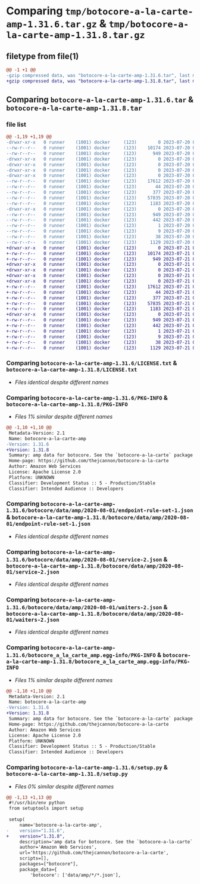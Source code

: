 # Comparing `tmp/botocore-a-la-carte-amp-1.31.6.tar.gz` & `tmp/botocore-a-la-carte-amp-1.31.8.tar.gz`

## filetype from file(1)

```diff
@@ -1 +1 @@
-gzip compressed data, was "botocore-a-la-carte-amp-1.31.6.tar", last modified: Thu Jul 20 01:20:03 2023, max compression
+gzip compressed data, was "botocore-a-la-carte-amp-1.31.8.tar", last modified: Fri Jul 21 01:21:11 2023, max compression
```

## Comparing `botocore-a-la-carte-amp-1.31.6.tar` & `botocore-a-la-carte-amp-1.31.8.tar`

### file list

```diff
@@ -1,19 +1,19 @@
-drwxr-xr-x   0 runner    (1001) docker     (123)        0 2023-07-20 01:20:03.342545 botocore-a-la-carte-amp-1.31.6/
--rw-r--r--   0 runner    (1001) docker     (123)    10174 2023-07-20 01:20:03.000000 botocore-a-la-carte-amp-1.31.6/LICENSE.txt
--rw-r--r--   0 runner    (1001) docker     (123)      949 2023-07-20 01:20:03.342545 botocore-a-la-carte-amp-1.31.6/PKG-INFO
-drwxr-xr-x   0 runner    (1001) docker     (123)        0 2023-07-20 01:20:03.338545 botocore-a-la-carte-amp-1.31.6/botocore/
-drwxr-xr-x   0 runner    (1001) docker     (123)        0 2023-07-20 01:20:03.338545 botocore-a-la-carte-amp-1.31.6/botocore/data/
-drwxr-xr-x   0 runner    (1001) docker     (123)        0 2023-07-20 01:20:03.338545 botocore-a-la-carte-amp-1.31.6/botocore/data/amp/
-drwxr-xr-x   0 runner    (1001) docker     (123)        0 2023-07-20 01:20:03.338545 botocore-a-la-carte-amp-1.31.6/botocore/data/amp/2020-08-01/
--rw-r--r--   0 runner    (1001) docker     (123)    17612 2023-07-20 01:19:55.000000 botocore-a-la-carte-amp-1.31.6/botocore/data/amp/2020-08-01/endpoint-rule-set-1.json
--rw-r--r--   0 runner    (1001) docker     (123)       44 2023-07-20 01:19:55.000000 botocore-a-la-carte-amp-1.31.6/botocore/data/amp/2020-08-01/examples-1.json
--rw-r--r--   0 runner    (1001) docker     (123)      377 2023-07-20 01:19:55.000000 botocore-a-la-carte-amp-1.31.6/botocore/data/amp/2020-08-01/paginators-1.json
--rw-r--r--   0 runner    (1001) docker     (123)    57835 2023-07-20 01:19:55.000000 botocore-a-la-carte-amp-1.31.6/botocore/data/amp/2020-08-01/service-2.json
--rw-r--r--   0 runner    (1001) docker     (123)     1183 2023-07-20 01:19:55.000000 botocore-a-la-carte-amp-1.31.6/botocore/data/amp/2020-08-01/waiters-2.json
-drwxr-xr-x   0 runner    (1001) docker     (123)        0 2023-07-20 01:20:03.342545 botocore-a-la-carte-amp-1.31.6/botocore_a_la_carte_amp.egg-info/
--rw-r--r--   0 runner    (1001) docker     (123)      949 2023-07-20 01:20:03.000000 botocore-a-la-carte-amp-1.31.6/botocore_a_la_carte_amp.egg-info/PKG-INFO
--rw-r--r--   0 runner    (1001) docker     (123)      442 2023-07-20 01:20:03.000000 botocore-a-la-carte-amp-1.31.6/botocore_a_la_carte_amp.egg-info/SOURCES.txt
--rw-r--r--   0 runner    (1001) docker     (123)        1 2023-07-20 01:20:03.000000 botocore-a-la-carte-amp-1.31.6/botocore_a_la_carte_amp.egg-info/dependency_links.txt
--rw-r--r--   0 runner    (1001) docker     (123)        9 2023-07-20 01:20:03.000000 botocore-a-la-carte-amp-1.31.6/botocore_a_la_carte_amp.egg-info/top_level.txt
--rw-r--r--   0 runner    (1001) docker     (123)       38 2023-07-20 01:20:03.342545 botocore-a-la-carte-amp-1.31.6/setup.cfg
--rw-r--r--   0 runner    (1001) docker     (123)     1129 2023-07-20 01:20:03.000000 botocore-a-la-carte-amp-1.31.6/setup.py
+drwxr-xr-x   0 runner    (1001) docker     (123)        0 2023-07-21 01:21:11.602750 botocore-a-la-carte-amp-1.31.8/
+-rw-r--r--   0 runner    (1001) docker     (123)    10174 2023-07-21 01:21:11.000000 botocore-a-la-carte-amp-1.31.8/LICENSE.txt
+-rw-r--r--   0 runner    (1001) docker     (123)      949 2023-07-21 01:21:11.602750 botocore-a-la-carte-amp-1.31.8/PKG-INFO
+drwxr-xr-x   0 runner    (1001) docker     (123)        0 2023-07-21 01:21:11.602750 botocore-a-la-carte-amp-1.31.8/botocore/
+drwxr-xr-x   0 runner    (1001) docker     (123)        0 2023-07-21 01:21:11.602750 botocore-a-la-carte-amp-1.31.8/botocore/data/
+drwxr-xr-x   0 runner    (1001) docker     (123)        0 2023-07-21 01:21:11.602750 botocore-a-la-carte-amp-1.31.8/botocore/data/amp/
+drwxr-xr-x   0 runner    (1001) docker     (123)        0 2023-07-21 01:21:11.602750 botocore-a-la-carte-amp-1.31.8/botocore/data/amp/2020-08-01/
+-rw-r--r--   0 runner    (1001) docker     (123)    17612 2023-07-21 01:21:06.000000 botocore-a-la-carte-amp-1.31.8/botocore/data/amp/2020-08-01/endpoint-rule-set-1.json
+-rw-r--r--   0 runner    (1001) docker     (123)       44 2023-07-21 01:21:06.000000 botocore-a-la-carte-amp-1.31.8/botocore/data/amp/2020-08-01/examples-1.json
+-rw-r--r--   0 runner    (1001) docker     (123)      377 2023-07-21 01:21:06.000000 botocore-a-la-carte-amp-1.31.8/botocore/data/amp/2020-08-01/paginators-1.json
+-rw-r--r--   0 runner    (1001) docker     (123)    57835 2023-07-21 01:21:06.000000 botocore-a-la-carte-amp-1.31.8/botocore/data/amp/2020-08-01/service-2.json
+-rw-r--r--   0 runner    (1001) docker     (123)     1183 2023-07-21 01:21:06.000000 botocore-a-la-carte-amp-1.31.8/botocore/data/amp/2020-08-01/waiters-2.json
+drwxr-xr-x   0 runner    (1001) docker     (123)        0 2023-07-21 01:21:11.602750 botocore-a-la-carte-amp-1.31.8/botocore_a_la_carte_amp.egg-info/
+-rw-r--r--   0 runner    (1001) docker     (123)      949 2023-07-21 01:21:11.000000 botocore-a-la-carte-amp-1.31.8/botocore_a_la_carte_amp.egg-info/PKG-INFO
+-rw-r--r--   0 runner    (1001) docker     (123)      442 2023-07-21 01:21:11.000000 botocore-a-la-carte-amp-1.31.8/botocore_a_la_carte_amp.egg-info/SOURCES.txt
+-rw-r--r--   0 runner    (1001) docker     (123)        1 2023-07-21 01:21:11.000000 botocore-a-la-carte-amp-1.31.8/botocore_a_la_carte_amp.egg-info/dependency_links.txt
+-rw-r--r--   0 runner    (1001) docker     (123)        9 2023-07-21 01:21:11.000000 botocore-a-la-carte-amp-1.31.8/botocore_a_la_carte_amp.egg-info/top_level.txt
+-rw-r--r--   0 runner    (1001) docker     (123)       38 2023-07-21 01:21:11.602750 botocore-a-la-carte-amp-1.31.8/setup.cfg
+-rw-r--r--   0 runner    (1001) docker     (123)     1129 2023-07-21 01:21:11.000000 botocore-a-la-carte-amp-1.31.8/setup.py
```

### Comparing `botocore-a-la-carte-amp-1.31.6/LICENSE.txt` & `botocore-a-la-carte-amp-1.31.8/LICENSE.txt`

 * *Files identical despite different names*

### Comparing `botocore-a-la-carte-amp-1.31.6/PKG-INFO` & `botocore-a-la-carte-amp-1.31.8/PKG-INFO`

 * *Files 1% similar despite different names*

```diff
@@ -1,10 +1,10 @@
 Metadata-Version: 2.1
 Name: botocore-a-la-carte-amp
-Version: 1.31.6
+Version: 1.31.8
 Summary: amp data for botocore. See the `botocore-a-la-carte` package for more info.
 Home-page: https://github.com/thejcannon/botocore-a-la-carte
 Author: Amazon Web Services
 License: Apache License 2.0
 Platform: UNKNOWN
 Classifier: Development Status :: 5 - Production/Stable
 Classifier: Intended Audience :: Developers
```

### Comparing `botocore-a-la-carte-amp-1.31.6/botocore/data/amp/2020-08-01/endpoint-rule-set-1.json` & `botocore-a-la-carte-amp-1.31.8/botocore/data/amp/2020-08-01/endpoint-rule-set-1.json`

 * *Files identical despite different names*

### Comparing `botocore-a-la-carte-amp-1.31.6/botocore/data/amp/2020-08-01/service-2.json` & `botocore-a-la-carte-amp-1.31.8/botocore/data/amp/2020-08-01/service-2.json`

 * *Files identical despite different names*

### Comparing `botocore-a-la-carte-amp-1.31.6/botocore/data/amp/2020-08-01/waiters-2.json` & `botocore-a-la-carte-amp-1.31.8/botocore/data/amp/2020-08-01/waiters-2.json`

 * *Files identical despite different names*

### Comparing `botocore-a-la-carte-amp-1.31.6/botocore_a_la_carte_amp.egg-info/PKG-INFO` & `botocore-a-la-carte-amp-1.31.8/botocore_a_la_carte_amp.egg-info/PKG-INFO`

 * *Files 1% similar despite different names*

```diff
@@ -1,10 +1,10 @@
 Metadata-Version: 2.1
 Name: botocore-a-la-carte-amp
-Version: 1.31.6
+Version: 1.31.8
 Summary: amp data for botocore. See the `botocore-a-la-carte` package for more info.
 Home-page: https://github.com/thejcannon/botocore-a-la-carte
 Author: Amazon Web Services
 License: Apache License 2.0
 Platform: UNKNOWN
 Classifier: Development Status :: 5 - Production/Stable
 Classifier: Intended Audience :: Developers
```

### Comparing `botocore-a-la-carte-amp-1.31.6/setup.py` & `botocore-a-la-carte-amp-1.31.8/setup.py`

 * *Files 0% similar despite different names*

```diff
@@ -1,13 +1,13 @@
 #!/usr/bin/env python
 from setuptools import setup
 
 setup(
     name='botocore-a-la-carte-amp',
-    version="1.31.6",
+    version="1.31.8",
     description='amp data for botocore. See the `botocore-a-la-carte` package for more info.',
     author='Amazon Web Services',
     url='https://github.com/thejcannon/botocore-a-la-carte',
     scripts=[],
     packages=["botocore"],
     package_data={
         'botocore': ['data/amp/*/*.json'],
```

